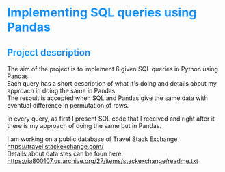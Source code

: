 #  <span style="color:#1893F8">Implementing SQL queries using Pandas</span> 


## <span style="color:#1893F8">Project description</span>
The aim of the project is to implement 6 given SQL queries in Python using Pandas.  
Each query has a short description of what it's doing and details about my approach in doing the same in 
Pandas.   
The resoult is accepted when SQL and Pandas give the same data with eventual difference in permutation of rows.
  
In every query, as first I present SQL code that I received and right after it there is my approach of doing the same but in Pandas.

I am working on a public database of Travel Stack Exchange. https://travel.stackexchange.com/  
Details about data stes can be foun here. https://ia800107.us.archive.org/27/items/stackexchange/readme.txt
